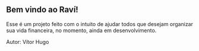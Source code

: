 ## Bem vindo ao Raví!
Esse é um projeto feito com o intuito de ajudar todos que desejam organizar sua vida financeira, no momento, ainda em desenvolvimento.

Autor: Vítor Hugo